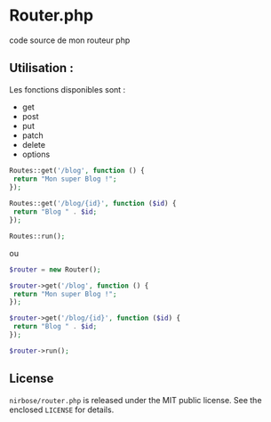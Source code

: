 # Router.php
 code source de mon routeur php
 
## Utilisation :
Les fonctions disponibles sont :
 - get
 - post
 - put
 - patch
 - delete
 - options


```php
Routes::get('/blog', function () {
 return "Mon super Blog !";
});
 
Routes::get('/blog/{id}', function ($id) {
 return "Blog " . $id;
});

Routes::run();
```
ou
```php
$router = new Router();

$router->get('/blog', function () {
 return "Mon super Blog !";
});

$router->get('/blog/{id}', function ($id) {
 return "Blog " . $id;
});

$router->run();
```

## License

`nirbose/router.php` is released under the MIT public license. See the enclosed `LICENSE` for details.
